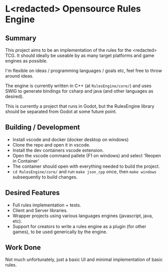 
# **L**\<redacted\> **O**pensource **R**ules **E**ngine

## Summary

This project aims to be an implementation of the rules for the \<redacted\> TCG. It should ideally be useable by as many target platforms and game engines as possible.

I'm flexible on ideas / programming languages / goals etc, feel free to throw around ideas.

The engine is currently written in C++ (at `RulesEngine/core/`) and uses SWIG to generate bindings for csharp and java (and other languages as desired).

This is currently a project that runs in Godot, but the RulesEngine library should be separated from Godot at some future point.

## Building / Development

 - Install vscode and docker (docker desktop on windows)
 - Clone the repo and open it in vscode.
 - Install the dev containers vscode extension.
 - Open the vscode command pallete (F1 on windows) and select 'Reopen in Container'
 - The container should open with everything needed to build the project.
 - `cd RulesEngine/core/` and run `make json_cpp` once, then `make windows` subsequently to build changes.

## Desired Features

 - Full rules implementation + tests.
 - Client and Server libraries.
 - Wrapper projects using various languages engines (javascript, java, etc).
 - Support for creators to write a rules engine as a plugin (for other games), to be used generically by the engine.


## Work Done

Not much unfortunately, just a basic UI and minimal implementation of basic rules.
